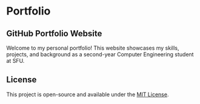 # Portfolio
## GitHub Portfolio Website
Welcome to my personal portfolio! This website showcases my skills, projects, and background as a second-year Computer Engineering student at SFU.


## License
This project is open-source and available under the [MIT License](LICENSE).
